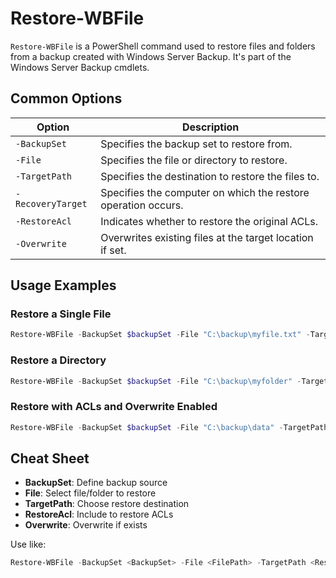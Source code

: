 # Restore-WBFile

`Restore-WBFile` is a PowerShell command used to restore files and folders from a backup created with Windows Server Backup. It's part of the Windows Server Backup cmdlets.

## Common Options

| Option               | Description                                                |
|----------------------|------------------------------------------------------------|
| `-BackupSet`         | Specifies the backup set to restore from.                  |
| `-File`              | Specifies the file or directory to restore.                |
| `-TargetPath`        | Specifies the destination to restore the files to.         |
| `-RecoveryTarget`    | Specifies the computer on which the restore operation occurs. |
| `-RestoreAcl`        | Indicates whether to restore the original ACLs.            |
| `-Overwrite`         | Overwrites existing files at the target location if set.   |

## Usage Examples

### Restore a Single File
```powershell
Restore-WBFile -BackupSet $backupSet -File "C:\backup\myfile.txt" -TargetPath "D:\restore"
```

### Restore a Directory
```powershell
Restore-WBFile -BackupSet $backupSet -File "C:\backup\myfolder" -TargetPath "D:\restore"
```

### Restore with ACLs and Overwrite Enabled
```powershell
Restore-WBFile -BackupSet $backupSet -File "C:\backup\data" -TargetPath "D:\restore" -RestoreAcl -Overwrite
```

## Cheat Sheet

- **BackupSet**: Define backup source
- **File**: Select file/folder to restore
- **TargetPath**: Choose restore destination
- **RestoreAcl**: Include to restore ACLs
- **Overwrite**: Overwrite if exists

Use like:
```powershell
Restore-WBFile -BackupSet <BackupSet> -File <FilePath> -TargetPath <RestorePath>
```
